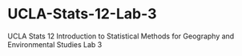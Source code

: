 # UCLA-Stats-12-Lab-3
UCLA Stats 12 Introduction to Statistical Methods for Geography and Environmental Studies Lab 3
